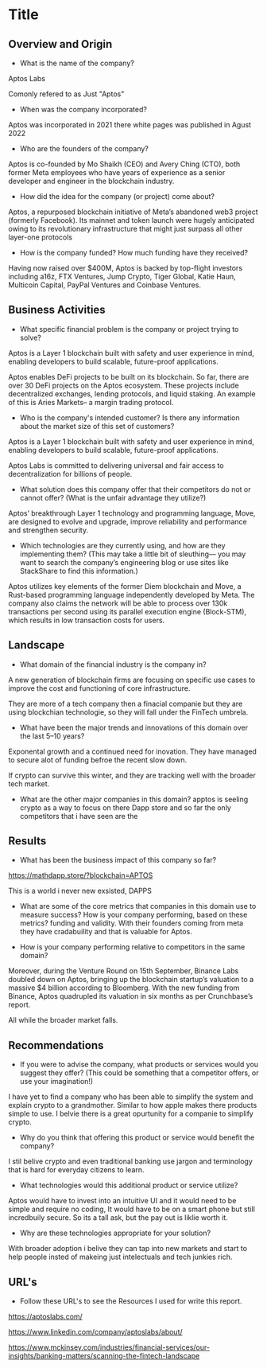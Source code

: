 # Title  

## Overview and Origin

* What is the name of the company?

Aptos Labs 

Comonly refered to as Just "Aptos"

* When was the company incorporated?

Aptos was incorporated in 2021 there white pages was published in Agust 2022

* Who are the founders of the company?

Aptos is co-founded by Mo Shaikh (CEO) and Avery Ching (CTO), both former Meta employees who have years of experience as a senior developer and engineer in the blockchain industry.

* How did the idea for the company (or project) come about?

Aptos, a repurposed blockchain initiative of Meta’s abandoned web3 project (formerly Facebook). Its mainnet and token launch were hugely anticipated owing to its revolutionary infrastructure that might just surpass all other layer-one protocols 

* How is the company funded? How much funding have they received?

Having now raised over $400M, Aptos is backed by top-flight investors including a16z, FTX Ventures, Jump Crypto, Tiger Global, Katie Haun, Multicoin Capital, PayPal Ventures and Coinbase Ventures.

## Business Activities

* What specific financial problem is the company or project trying to solve?

Aptos is a Layer 1 blockchain built with safety and user experience in mind, enabling developers to build scalable, future-proof applications. 

Aptos enables DeFi projects to be built on its blockchain. So far, there are over 30 DeFi projects on the Aptos ecosystem. These projects include decentralized exchanges, lending protocols, and liquid staking. An example of this is Aries Markets– a margin trading protocol.

* Who is the company's intended customer?  Is there any information about the market size of this set of customers?

Aptos is a Layer 1 blockchain built with safety and user experience in mind, enabling developers to build scalable, future-proof applications. 

Aptos Labs is committed to delivering universal and fair access to decentralization for billions of people. 

* What solution does this company offer that their competitors do not or cannot offer? (What is the unfair advantage they utilize?)

Aptos’ breakthrough Layer 1 technology and programming language, Move, are designed to evolve and upgrade, improve reliability and performance and strengthen security. 

* Which technologies are they currently using, and how are they implementing them? (This may take a little bit of sleuthing–– you may want to search the company’s engineering blog or use sites like StackShare to find this information.)

Aptos utilizes key elements of the former Diem blockchain and Move, a Rust-based programming language independently developed by Meta. The company also claims the network will be able to process over 130k transactions per second using its parallel execution engine (Block-STM), which results in low transaction costs for users.

## Landscape

* What domain of the financial industry is the company in?


A new generation of blockchain firms are focusing on specific use cases to improve the cost and functioning of core infrastructure.

They are more of a tech company then a finacial companie but they are using blockchian technologie, so they will fall under the FinTech umbrela. 

* What have been the major trends and innovations of this domain over the last 5–10 years?
 
Exponental growth and a continued need for inovation. They have managed to secure alot of funding befroe the recent slow down. 

If crypto can survive this winter, and they are tracking well with the broader tech market. 

* What are the other major companies in this domain?
apptos is seeling crypto as a way to focus on there Dapp store and so far the only competitors that i have seen are the 

## Results

* What has been the business impact of this company so far?

https://mathdapp.store/?blockchain=APTOS

This is a world i never new exsisted, DAPPS 

* What are some of the core metrics that companies in this domain use to measure success? How is your company performing, based on these metrics? funding and validity.
 With their founders coming from meta they have cradabuility and that is valuable for Aptos. 

* How is your company performing relative to competitors in the same domain?

Moreover, during the Venture Round on 15th September, Binance Labs doubled down on Aptos, bringing up the blockchain startup’s valuation to a massive $4 billion according to Bloomberg. With the new funding from Binance, Aptos quadrupled its valuation in six months as per Crunchbase’s report.

All while the broader market falls. 

## Recommendations

* If you were to advise the company, what products or services would you suggest they offer? (This could be something that a competitor offers, or use your imagination!)

I have yet to find a company who has been able to simplify the system and explain crypto to a grandmother. Similar to how apple makes there products simple to use. I belvie there is a great opurtunity for a companie to simplify crypto. 

* Why do you think that offering this product or service would benefit the company?

I stil belive crypto and even traditional banking use jargon and terminology that is hard for everyday citizens to learn. 

* What technologies would this additional product or service utilize?

Aptos would have to invest into an intuitive UI and it would need to be simple and require no coding, It would have to be on a smart phone but still incredbuily secure. So its a tall ask, but the pay out is liklie worth it. 

* Why are these technologies appropriate for your solution?

With broader adoption i belive they can tap into new markets and start to help people insted of makeing just intelectuals and tech junkies rich. 

## URL's 

* Follow these URL's to see the Resources I used for write this report. 

https://aptoslabs.com/

https://www.linkedin.com/company/aptoslabs/about/

https://www.mckinsey.com/industries/financial-services/our-insights/banking-matters/scanning-the-fintech-landscape

